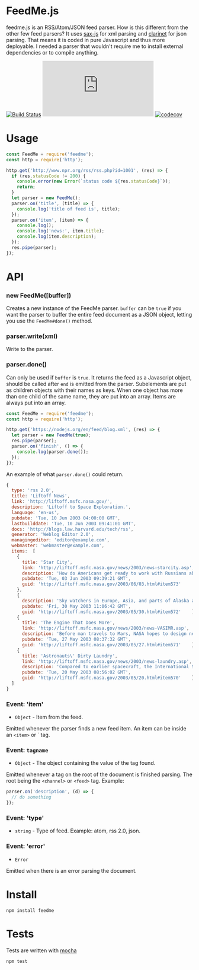 # FeedMe.js


feedme.js is an RSS/Atom/JSON feed parser. How is this different from the other few feed parsers? It uses [sax-js](https://github.com/isaacs/sax-js) for xml parsing and [clarinet](https://github.com/dscape/clarinet) for json parsing. That means it is coded in pure Javascript and thus more deployable. I needed a parser that wouldn't require me to install external dependencies or to compile anything.

[![Build Status](https://secure.travis-ci.org/fent/feedme.js.svg)](http://travis-ci.org/fent/feedme.js)
![Depfu](https://img.shields.io/depfu/fent/feedme.js)
[![codecov](https://codecov.io/gh/fent/feedme.js/branch/master/graph/badge.svg)](https://codecov.io/gh/fent/feedme.js)


# Usage

```js
const FeedMe = require('feedme');
const http = require('http');

http.get('http://www.npr.org/rss/rss.php?id=1001', (res) => {
  if (res.statusCode != 200) {
    console.error(new Error(`status code ${res.statusCode}`));
    return;
  }
  let parser = new FeedMe();
  parser.on('title', (title) => {
    console.log('title of feed is', title);
  });
  parser.on('item', (item) => {
    console.log();
    console.log('news:', item.title);
    console.log(item.description);
  });
  res.pipe(parser);
});
```


# API

### new FeedMe([buffer])
Creates a new instance of the FeedMe parser. `buffer` can be `true` if you want the parser to buffer the entire feed document as a JSON object, letting you use the `FeedMe#done()` method.

### parser.write(xml)
Write to the parser.

### parser.done()
Can only be used if `buffer` is `true`. It returns the feed as a Javascript object, should be called after `end` is emitted from the parser. Subelements are put as children objects with their names as keys. When one object has more than one child of the same name, they are put into an array. Items are always put into an array.

```js
const FeedMe = require('feedme');
const http = require('http');

http.get('https://nodejs.org/en/feed/blog.xml', (res) => {
  let parser = new FeedMe(true);
  res.pipe(parser);
  parser.on('finish', () => {
    console.log(parser.done());
  });
});
```

An example of what `parser.done()` could return.

```js
{
  type: 'rss 2.0',
  title: 'Liftoff News',
  link: 'http://liftoff.msfc.nasa.gov/',
  description: 'Liftoff to Space Exploration.',
  language: 'en-us',
  pubdate: 'Tue, 10 Jun 2003 04:00:00 GMT',
  lastbuilddate: 'Tue, 10 Jun 2003 09:41:01 GMT',
  docs: 'http://blogs.law.harvard.edu/tech/rss',
  generator: 'Weblog Editor 2.0',
  managingeditor: 'editor@example.com',
  webmaster: 'webmaster@example.com',
  items:  [
    {
      title: 'Star City',
      link: 'http://liftoff.msfc.nasa.gov/news/2003/news-starcity.asp',
      description: 'How do Americans get ready to work with Russians aboard the International Space Station? They take a crash course in culture, language and protocol at Russia\'s <a href="http://howe.iki.rssi.ru/GCTC/gctc_e.htm">Star City</a>.',
      pubdate: 'Tue, 03 Jun 2003 09:39:21 GMT',
      guid: 'http://liftoff.msfc.nasa.gov/2003/06/03.html#item573'
    },
    {
      description: 'Sky watchers in Europe, Asia, and parts of Alaska and Canada will experience a <a href="http://science.nasa.gov/headlines/y2003/30may_solareclipse.htm">partial eclipse of the Sun</a> on Saturday, May 31st.',
      pubdate: 'Fri, 30 May 2003 11:06:42 GMT',
      guid: 'http://liftoff.msfc.nasa.gov/2003/05/30.html#item572'    },
    {
      title: 'The Engine That Does More',
      link: 'http://liftoff.msfc.nasa.gov/news/2003/news-VASIMR.asp',
      description: 'Before man travels to Mars, NASA hopes to design new engines that will let us fly through the Solar System more quickly.  The proposed VASIMR engine would do that.',
      pubdate: 'Tue, 27 May 2003 08:37:32 GMT',
      guid: 'http://liftoff.msfc.nasa.gov/2003/05/27.html#item571'    },
    {
      title: 'Astronauts\' Dirty Laundry',
      link: 'http://liftoff.msfc.nasa.gov/news/2003/news-laundry.asp',
      description: 'Compared to earlier spacecraft, the International Space Station has many luxuries, but laundry facilities are not one of them.  Instead, astronauts have other options.',
      pubdate: 'Tue, 20 May 2003 08:56:02 GMT',
      guid: 'http://liftoff.msfc.nasa.gov/2003/05/20.html#item570'    }
  ]
}
```


### Event: 'item'
* `Object` - Item from the feed.

Emitted whenever the parser finds a new feed item. An item can be inside an `<item>` or <entry>` tag.

### Event: `tagname`
* `Object` - The object containing the value of the tag found.

Emitted whenever a tag on the root of the document is finished parsing. The root being the `<channel>` or `<feed>` tag. Example:

```js
parser.on('description', (d) => {
  // do something
});
```

### Event: 'type'
* `string` - Type of feed. Example: atom, rss 2.0, json.

### Event: 'error'
* `Error`

Emitted when there is an error parsing the document.


# Install

    npm install feedme


# Tests
Tests are written with [mocha](https://mochajs.org)

```bash
npm test
```

